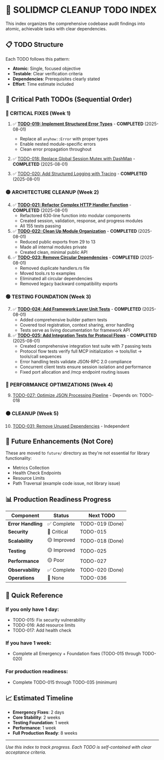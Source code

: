 # 🚀 SOLIDMCP CLEANUP TODO INDEX

This index organizes the comprehensive codebase audit findings into atomic, achievable tasks with clear dependencies.

## 📋 TODO Structure

Each TODO follows this pattern:
- **Atomic**: Single, focused objective
- **Testable**: Clear verification criteria
- **Dependencies**: Prerequisites clearly stated
- **Effort**: Time estimate included

## 🎯 Critical Path TODOs (Sequential Order)

### 🔴 CRITICAL FIXES (Week 1)
1. ✅ **[TODO-019: Implement Structured Error Types](./TODO-019.md)** - **COMPLETED** (2025-08-01)
   - Replace all `anyhow::Error` with proper types
   - Enable nested module-specific errors
   - Clean error propagation throughout
   
2. ✅ [TODO-018: Replace Global Session Mutex with DashMap](./TODO-018.md) - **COMPLETED** (2025-08-01)
3. ✅ [TODO-020: Add Structured Logging with Tracing](./TODO-020.md) - **COMPLETED** (2025-08-01)

### 🟡 ARCHITECTURE CLEANUP (Week 2)
4. ✅ **[TODO-021: Refactor Complex HTTP Handler Function](./TODO-021.md)** - **COMPLETED** (2025-08-01)
   - Refactored 630-line function into modular components
   - Created session, validation, response, and progress modules
   - All 155 tests passing
5. ✅ **[TODO-022: Clean Up Module Organization](./TODO-022.md)** - **COMPLETED** (2025-08-01)
   - Reduced public exports from 29 to 13
   - Made all internal modules private
   - Created clean, minimal public API
6. ✅ **[TODO-023: Remove Circular Dependencies](./TODO-023.md)** - **COMPLETED** (2025-08-01)
   - Removed duplicate handlers.rs file
   - Moved tools.rs to examples
   - Eliminated all circular dependencies
   - Removed legacy backward compatibility exports

### 🟢 TESTING FOUNDATION (Week 3)
7. ✅ **[TODO-024: Add Framework Layer Unit Tests](./TODO-024.md)** - **COMPLETED** (2025-08-01)
   - Added comprehensive builder pattern tests
   - Covered tool registration, context sharing, error handling
   - Tests serve as living documentation for framework API
8. ✅ **[TODO-025: Add Integration Tests for Protocol Flows](./TODO-025.md)** - **COMPLETED** (2025-08-01)
   - Created comprehensive integration test suite with 7 passing tests
   - Protocol flow tests verify full MCP initialization → tools/list → tools/call sequences
   - Error handling tests validate JSON-RPC 2.0 compliance
   - Concurrent client tests ensure session isolation and performance
   - Fixed port allocation and /mcp endpoint routing issues

### 🔵 PERFORMANCE OPTIMIZATIONS (Week 4)
9. [TODO-027: Optimize JSON Processing Pipeline](./TODO-027.md) - Depends on: TODO-018

### ⚫ CLEANUP (Week 5)
10. [TODO-031: Remove Unused Dependencies](./TODO-031.md) - Independent

## 📁 Future Enhancements (Not Core)

These are moved to `future/` directory as they're not essential for library functionality:
- Metrics Collection
- Health Check Endpoints
- Resource Limits
- Path Traversal (example code issue, not library issue)

## 📊 Production Readiness Progress

| Component | Status | Next TODO |
|-----------|--------|-----------|
| **Error Handling** | ✅ Complete | TODO-019 (Done) |
| **Security** | 🔴 Critical | TODO-015 |
| **Scalability** | 🟡 Improved | TODO-018 (Done) |
| **Testing** | 🟡 Improved | TODO-025 |
| **Performance** | 🟡 Poor | TODO-027 |
| **Observability** | ✅ Complete | TODO-020 (Done) |
| **Operations** | 🔴 None | TODO-036 |

## 🎯 Quick Reference

### If you only have 1 day:
- TODO-015: Fix security vulnerability
- TODO-016: Add resource limits
- TODO-017: Add health check

### If you have 1 week:
- Complete all Emergency + Foundation fixes (TODO-015 through TODO-020)

### For production readiness:
- Complete TODO-015 through TODO-035 (minimum)

## 📈 Estimated Timeline

- **Emergency Fixes**: 2 days
- **Core Stability**: 2 weeks  
- **Testing Foundation**: 1 week
- **Performance**: 1 week
- **Full Production Ready**: 8 weeks

---

*Use this index to track progress. Each TODO is self-contained with clear acceptance criteria.*